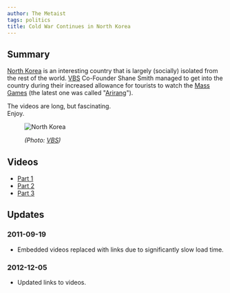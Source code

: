 ```yaml
---
author: The Metaist
tags: politics
title: Cold War Continues in North Korea
---
```


## Summary

<div class="entry-summary" markdown="1">

[North Korea](http://en.wikipedia.org/wiki/North_korea) is an interesting
country that is largely (socially) isolated from the rest of the world.
[VBS](http://en.wikipedia.org/wiki/VBS.tv) Co-Founder Shane Smith managed to get
into the country during their increased allowance for tourists to watch the
[Mass Games](http://en.wikipedia.org/wiki/Mass_Games) (the latest one was called
"[Arirang](http://en.wikipedia.org/wiki/Arirang_Festival)").

The videos are long, but fascinating.<br />
Enjoy.

</div>

<figure markdown="1">

![North Korea]({{thumbnail}})

<figcaption>
  <address markdown="1">

(Photo: [VBS][vbs-1])</address>

</figcaption>
</figure><!--more-->

## Videos

- [Part 1][vbs-1]
- [Part 2][vbs-2]
- [Part 3][vbs-3]

## Updates

### <span class="rel-date" title="2011-09-19T20:48:00-04:00">2011-09-19</small>

- Embedded videos replaced with links due to significantly slow load time.

### <span class="rel-date" title="2012-12-05T20:59:00-05:00">2012-12-05</small>

- Updated links to videos.

[vbs-1]: https://www.youtube.com/watch?v=24R8JObNNQ4
[vbs-2]: https://www.youtube.com/watch?v=xw46Ll-Zy4s
[vbs-3]: https://www.youtube.com/watch?v=3HJj85K_7MQ
